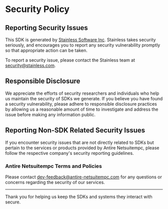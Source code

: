 # Security Policy

## Reporting Security Issues

This SDK is generated by [Stainless Software Inc](http://stainless.com). Stainless takes security seriously, and encourages you to report any security vulnerability promptly so that appropriate action can be taken.

To report a security issue, please contact the Stainless team at security@stainless.com.

## Responsible Disclosure

We appreciate the efforts of security researchers and individuals who help us maintain the security of
SDKs we generate. If you believe you have found a security vulnerability, please adhere to responsible
disclosure practices by allowing us a reasonable amount of time to investigate and address the issue
before making any information public.

## Reporting Non-SDK Related Security Issues

If you encounter security issues that are not directly related to SDKs but pertain to the services
or products provided by Antire Netsuitempc, please follow the respective company's security reporting guidelines.

### Antire Netsuitempc Terms and Policies

Please contact dev-feedback@antire-netsuitempc.com for any questions or concerns regarding the security of our services.

---

Thank you for helping us keep the SDKs and systems they interact with secure.
